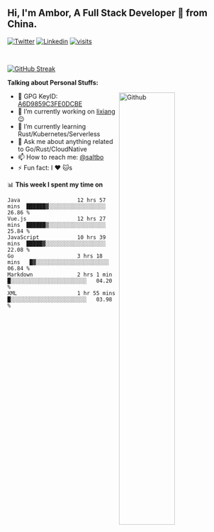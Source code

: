 ## Hi, I'm Ambor, A Full Stack Developer 🚀 from China.

[![Twitter](https://img.shields.io/badge/-saltbo-1ca0f1?style=flat&logo=twitter&logoColor=white)](https://twitter.com/rdsaltbo)
[![Linkedin](https://img.shields.io/badge/-saltbo-blue?style=flat&logo=Linkedin&logoColor=white)](https://www.linkedin.com/in/saltbo/)
[![visits](https://visitor.vercel.app/page/saltbo?color=light-green)](https://github.com/saltbo/)

&nbsp;  

[![GitHub Streak](http://github-readme-streak-stats.herokuapp.com?user=saltbo&hide_border=true&date_format=M%20j%5B%2C%20Y%5D)](https://git.io/streak-stats)

**Talking about Personal Stuffs:**
<!-- Any image aligned to the right. Beware the width  -->
<img width="50%" align="right" alt="Github" src="https://raw.githubusercontent.com/saltbo/saltbo/master/images/git-header.svg" />

- 🤘 GPG KeyID: [A6D9859C3FE0DCBE](https://saltbo.cn/pgp_keys.asc)
- 🔭 I’m currently working on [lixiang](https://www.lixiang.com/) :wink:
- 🌱 I’m currently learning Rust/Kubernetes/Serverless
- 💬 Ask me about anything related to Go/Rust/CloudNative
- 📫 How to reach me: [@saltbo](https://t.me/saltbo)
- ⚡ Fun fact: I :heart: :cat:s


📊 **This week I spent my time on**
<!--START_SECTION:waka-->

```text
Java                  12 hrs 57 mins  ██████▓░░░░░░░░░░░░░░░░░░   26.86 %
Vue.js                12 hrs 27 mins  ██████▒░░░░░░░░░░░░░░░░░░   25.84 %
JavaScript            10 hrs 39 mins  █████▓░░░░░░░░░░░░░░░░░░░   22.08 %
Go                    3 hrs 18 mins   █▓░░░░░░░░░░░░░░░░░░░░░░░   06.84 %
Markdown              2 hrs 1 min     █░░░░░░░░░░░░░░░░░░░░░░░░   04.20 %
XML                   1 hr 55 mins    █░░░░░░░░░░░░░░░░░░░░░░░░   03.98 %
```

<!--END_SECTION:waka-->
